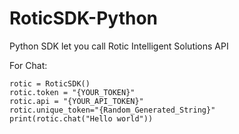 # RoticSDK-Python
Python SDK let you call Rotic Intelligent Solutions API

For Chat:

```angular2html
rotic = RoticSDK()
rotic.token = "{YOUR_TOKEN}"
rotic.api = "{YOUR_API_TOKEN}"
rotic.unique_token="{Random_Generated_String}"
print(rotic.chat("Hello world"))
```